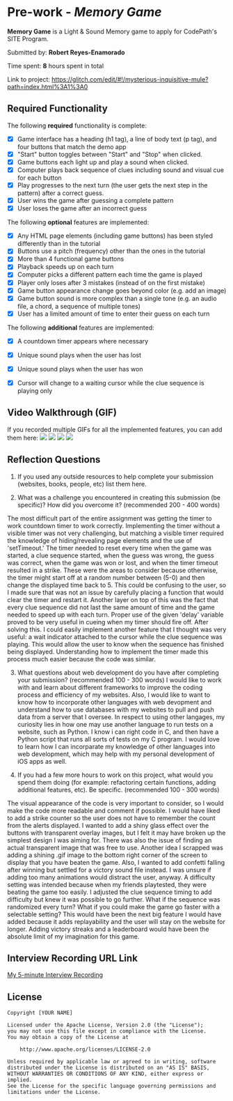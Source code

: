 # Pre-work - *Memory Game*

**Memory Game** is a Light & Sound Memory game to apply for CodePath's SITE Program. 

Submitted by: **Robert Reyes-Enamorado**

Time spent: **8** hours spent in total

Link to project: https://glitch.com/edit/#!/mysterious-inquisitive-mule?path=index.html%3A1%3A0

## Required Functionality

The following **required** functionality is complete:

* [x] Game interface has a heading (h1 tag), a line of body text (p tag), and four buttons that match the demo app
* [x] "Start" button toggles between "Start" and "Stop" when clicked. 
* [x] Game buttons each light up and play a sound when clicked. 
* [x] Computer plays back sequence of clues including sound and visual cue for each button
* [x] Play progresses to the next turn (the user gets the next step in the pattern) after a correct guess. 
* [x] User wins the game after guessing a complete pattern
* [x] User loses the game after an incorrect guess

The following **optional** features are implemented:

* [x] Any HTML page elements (including game buttons) has been styled differently than in the tutorial
* [x] Buttons use a pitch (frequency) other than the ones in the tutorial
* [x] More than 4 functional game buttons
* [x] Playback speeds up on each turn
* [x] Computer picks a different pattern each time the game is played
* [x] Player only loses after 3 mistakes (instead of on the first mistake)
* [x] Game button appearance change goes beyond color (e.g. add an image)
* [x] Game button sound is more complex than a single tone (e.g. an audio file, a chord, a sequence of multiple tones)
* [x] User has a limited amount of time to enter their guess on each turn

The following **additional** features are implemented:

- [x] A countdown timer appears where necessary
- [x] Unique sound plays when the user has lost
- [x] Unique sound plays when the user has won
- [x] Cursor will change to a waiting cursor while the clue sequence is playing only


## Video Walkthrough (GIF)

If you recorded multiple GIFs for all the implemented features, you can add them here:
![](gif1-link-here)
![](gif2-link-here)
![](gif3-link-here)
![](gif4-link-here)

## Reflection Questions
1. If you used any outside resources to help complete your submission (websites, books, people, etc) list them here. 



2. What was a challenge you encountered in creating this submission (be specific)? How did you overcome it? (recommended 200 - 400 words)
 
The most difficult part of the entire assignment was getting the timer to work countdown timer to work correctly. Implementing the 
timer without a visible timer was not very challenging, but matching a visible timer required the knowledge of hiding/revealing page elements
and the use of 'setTimeout.' The timer needed to reset every time when the game was started, a clue sequence started, when the guess was wrong, 
the guess was correct, when the game was won or lost, and when the timer timeout resulted in a strike. These were the areas to consider because 
otherwise, the timer might start off at a random number between (5-0) and then change the displayed time back to 5. This could be confusing to the 
user, so I made sure that was not an issue by carefully placing a function that would clear the timer and restart it. Another layer on top of this 
was the fact that every clue sequence did not last the same amount of time and the game needed to speed up with each turn. Proper use of the given 'delay' variable proved to be very useful in cueing when my timer should fire off. After solving this. I could easily implement another feature that I thought was very useful: a wait indicator attached to the cursor while the clue sequence was playing. This would allow the user to know when the sequence has 
finished being displayed. Understanding how to implement the timer made this process much easier because the code was similar.


3. What questions about web development do you have after completing your submission? (recommended 100 - 300 words) 
I would like to work with and learn about different frameworks to improve the coding process and efficiency of my websites. Also, I would like to
want to know how to incorporate other languages with web devopment and understand how to use databases with my websites to pull and push data from a 
server that I oversee. In respect to using other langages, my curiosity lies in how one may use another language to run tests on a website, such as Python. I know i can right code in C, and then have a Python script that runs all sorts of tests on my C program. I would love to learn how I can incorparate my knowledge of other languages into web development, which may help with my personal development of iOS apps as well.

4. If you had a few more hours to work on this project, what would you spend them doing (for example: refactoring certain functions, adding additional features, etc). Be specific. (recommended 100 - 300 words) 

The visual appearance of the code is very important to consider, so I would make the code more readable and comment if possible. I would have liked to add a strike counter so the user does not have to remember the count from the alerts displayed. I wanted to add a shiny glass effect over the buttons with transparent overlay images, but I felt it may have broken up the simplest design I was aiming for. There was also the issue of finding an actual transparent image that was free to use. Another idea I scrapped was adding a shining .gif image to the bottom right corner of the screen to display that you have beaten the game. Also, I wanted to add confetti falling after winning but settled for a victory sound file instead. I was unsure if adding too many animations would distract the user, anyway. A difficulty setting was intended because when my friends playtested, they were beating the game too easily. I adjusted the clue sequence timing to add difficulty but knew it was possible to go further. What if the sequence was randomized every turn? What if you could make the game go faster with a selectable setting? This would have been the next big feature I would have added because it adds replayability and the user will stay on the website for longer. Adding victory streaks and a leaderboard would have been the absolute limit of my imagination for this game.



## Interview Recording URL Link

[My 5-minute Interview Recording](your-link-here)


## License

    Copyright [YOUR NAME]

    Licensed under the Apache License, Version 2.0 (the "License");
    you may not use this file except in compliance with the License.
    You may obtain a copy of the License at

        http://www.apache.org/licenses/LICENSE-2.0

    Unless required by applicable law or agreed to in writing, software
    distributed under the License is distributed on an "AS IS" BASIS,
    WITHOUT WARRANTIES OR CONDITIONS OF ANY KIND, either express or implied.
    See the License for the specific language governing permissions and
    limitations under the License.
